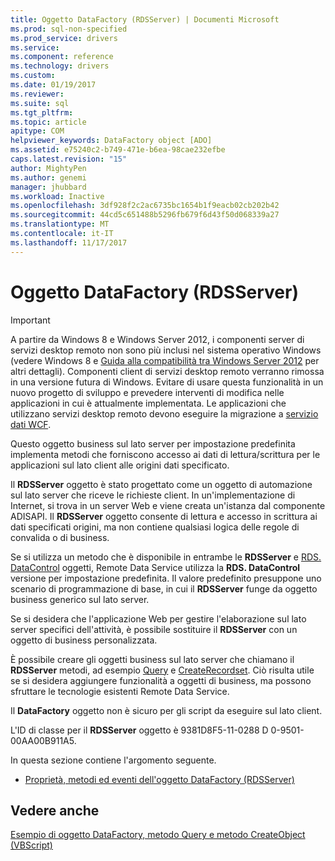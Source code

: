 ```yaml
---
title: Oggetto DataFactory (RDSServer) | Documenti Microsoft
ms.prod: sql-non-specified
ms.prod_service: drivers
ms.service: 
ms.component: reference
ms.technology: drivers
ms.custom: 
ms.date: 01/19/2017
ms.reviewer: 
ms.suite: sql
ms.tgt_pltfrm: 
ms.topic: article
apitype: COM
helpviewer_keywords: DataFactory object [ADO]
ms.assetid: e75240c2-b749-471e-b6ea-98cae232efbe
caps.latest.revision: "15"
author: MightyPen
ms.author: genemi
manager: jhubbard
ms.workload: Inactive
ms.openlocfilehash: 3df928f2c2ac6735bc1654b1f9eacb02cb202b42
ms.sourcegitcommit: 44cd5c651488b5296fb679f6d43f50d068339a27
ms.translationtype: MT
ms.contentlocale: it-IT
ms.lasthandoff: 11/17/2017
---
```

# <a name="datafactory-object-rdsserver"></a>Oggetto DataFactory (RDSServer)
> [!IMPORTANT]
>  A partire da Windows 8 e Windows Server 2012, i componenti server di servizi desktop remoto non sono più inclusi nel sistema operativo Windows (vedere Windows 8 e [Guida alla compatibilità tra Windows Server 2012](https://www.microsoft.com/en-us/download/details.aspx?id=27416) per altri dettagli). Componenti client di servizi desktop remoto verranno rimossa in una versione futura di Windows. Evitare di usare questa funzionalità in un nuovo progetto di sviluppo e prevedere interventi di modifica nelle applicazioni in cui è attualmente implementata. Le applicazioni che utilizzano servizi desktop remoto devono eseguire la migrazione a [servizio dati WCF](http://go.microsoft.com/fwlink/?LinkId=199565).  
  
 Questo oggetto business sul lato server per impostazione predefinita implementa metodi che forniscono accesso ai dati di lettura/scrittura per le applicazioni sul lato client alle origini dati specificato.  
  
 Il **RDSServer** oggetto è stato progettato come un oggetto di automazione sul lato server che riceve le richieste client. In un'implementazione di Internet, si trova in un server Web e viene creata un'istanza dal componente ADISAPI. Il **RDSServer** oggetto consente di lettura e accesso in scrittura ai dati specificati origini, ma non contiene qualsiasi logica delle regole di convalida o di business.  
  
 Se si utilizza un metodo che è disponibile in entrambe le **RDSServer** e [RDS. DataControl](../../../ado/reference/rds-api/datacontrol-object-rds.md) oggetti, Remote Data Service utilizza la **RDS. DataControl** versione per impostazione predefinita. Il valore predefinito presuppone uno scenario di programmazione di base, in cui il **RDSServer** funge da oggetto business generico sul lato server.  
  
 Se si desidera che l'applicazione Web per gestire l'elaborazione sul lato server specifici dell'attività, è possibile sostituire il **RDSServer** con un oggetto di business personalizzata.  
  
 È possibile creare gli oggetti business sul lato server che chiamano il **RDSServer** metodi, ad esempio [Query](../../../ado/reference/rds-api/query-method-rds.md) e [CreateRecordset](../../../ado/reference/rds-api/createrecordset-method-rds.md). Ciò risulta utile se si desidera aggiungere funzionalità a oggetti di business, ma possono sfruttare le tecnologie esistenti Remote Data Service.  
  
 Il **DataFactory** oggetto non è sicuro per gli script da eseguire sul lato client.  
  
 L'ID di classe per il **RDSServer** oggetto è 9381D8F5-11-0288 D 0-9501-00AA00B911A5.  
  
 In questa sezione contiene l'argomento seguente.  
  
-   [Proprietà, metodi ed eventi dell'oggetto DataFactory (RDSServer)](../../../ado/reference/rds-api/datafactory-object-rdsserver-properties-methods-and-events.md)  
  
## <a name="see-also"></a>Vedere anche  
 [Esempio di oggetto DataFactory, metodo Query e metodo CreateObject (VBScript)](../../../ado/reference/rds-api/datafactory-object-query-method-and-createobject-method-example-vbscript.md)


